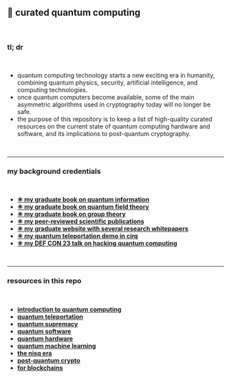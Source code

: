 ## 🧬 curated quantum computing



<br>

### tl; dr

<br>

* quantum computing technology starts a new exciting era in humanity, combining quantum physics, security, artificial intelligence, and computing technologies.
* once quantum computers become available, some of the main asymmetric algorithms used in cryptography today will no longer be safe.
* the purpose of this repository is to keep a list of high-quality curated resources on the current state of quantum computing hardware and software, and its implications to post-quantum cryptography.


<br>

----

### my background credentials

<br>

* **[⚛️ my graduate book on quantum information](http://www.astro.sunysb.edu/steinkirch/books/qi.pdf)**
* **[⚛️ my graduate book on quantum field theory](https://www.freebookcentre.net/physics-books-download/Introduction-to-Quantum-Field-Theory-by-Marina-von-Steinkirch.html)**
* **[⚛️ my graduate book on group theory](http://www.astro.sunysb.edu/steinkirch/books/group.pdf)**
* **[⚛️ my peer-reviewed scientific publications](https://scholar.google.com/citations?user=2u83QMkAAAAJ&amp;hl=en)**
* **[⚛️ my graduate website with several research whitepapers](http://www.astro.sunysb.edu/steinkirch/#notes)**
* **[⚛️ my quantum teleportation demo in cirq](https://www.youtube.com/watch?v=oGYMrXpQT-8)**
* **[⚛️ my DEF CON 23 talk on hacking quantum computing](https://www.youtube.com/watch?v=1Fp6ibfOQ4Y)**



<br>

----

### resources in this repo

<br>

* **[introduction to quantum computing](introduction_to_qc.md)**
* **[quantum teleportation](quantum_teleportation.md)**
* **[quantum supremacy](quantum_supremacy.md)**
* **[quantum software](quantum_software.md)**
* **[quantum hardware](quantum_hardware.md)**
* **[quantum machine learning](quantum_machine_learning.md)**
* **[the nisq era](the_nisq_era.md)**
* **[post-quantum crypto](post_quantum_crypto.md)**
* **[for blockchains](for_blockchains.md)**

